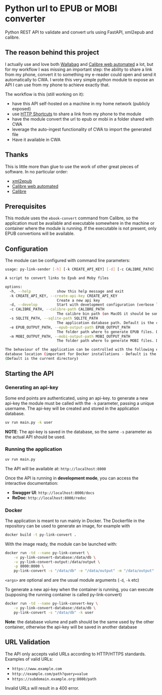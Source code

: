 # Python url to EPUB or MOBI converter

Python REST API to validate and convert urls using FastAPI, xml2epub and calibre.

## The reason behind this project

I actually use and love both [Wallabag](https://wallabag.org/) and [Calibre web automated](https://github.com/crocodilestick/Calibre-Web-Automated) a lot, but for my workflow I was missing an important step: the ability to share a link from my phone, convert it to something my e-reader could open and send it automatically to CWA. I wrote this very simple python module to expose an API I can use from my phone to achieve exactly that.

The workflow is this (still working on it):

- have this API self-hosted on a machine in my home network (publicly exposed)
- use [HTTP Shortcuts](https://http-shortcuts.rmy.ch/) to share a link from my phone to the module
- have the module convert the url to epub or mobi in a folder shared with CWA
- leverage the auto-ingest functionality of CWA to import the generated file
- Have it available in CWA

## Thanks

This is little more than glue to use the work of other great pieces of software. In no particular order:

- [xml2epub](https://pypi.org/project/xml2epub/)
- [Calibre web automated](https://github.com/crocodilestick/Calibre-Web-Automated)
- [Calibre](https://calibre-ebook.com/)

## Prerequisites

This module uses the `ebook-convert` command from Calibre, so the application must be available and executable somewhere in the machine or container where the module is running. If the executable is not present, only EPUB convertions will be available. 

## Configuration

The module can be configured with command line parameters:

```bash
usage: py-link-sender [-h] [-k CREATE_API_KEY] [-d] [-c CALIBRE_PATH] [-s SQLITE_PATH] [-e EPUB_OUTPUT_PATH] [-m MOBI_OUTPUT_PATH]

A script to convert links to Epub and Moby files

options:
  -h, --help            show this help message and exit
  -k CREATE_API_KEY, --create-api-key CREATE_API_KEY
                        Create a new api key
  -d, --develop         Start with development configuration (verbose logging, and automatic API documentation)
  -c CALIBRE_PATH, --calibre-path CALIBRE_PATH
                        The calibre bin path (on MacOS it should be something like `/Applications/calibre.app/Contents/MacOS/ebook-convert`). Default is empty
  -s SQLITE_PATH, --sqlite-path SQLITE_PATH
                        The application database path. Default is the current directory.
  -e EPUB_OUTPUT_PATH, --epub-output-path EPUB_OUTPUT_PATH
                        The folder path where to generate EPUB files. Default is the current directory.
  -m MOBI_OUTPUT_PATH, --mobi-output-path MOBI_OUTPUT_PATH
                        The folder path where to generate MOBI files. Default is the current directory.

The behaviour of the application can be controlled with the following environment variables: CALIBRE_CONVERT_PATH - The calibre bin path (on MacOS it should be something like `/Applications/calibre.app/Contents/MacOS/ebook-convert - Default is empty), SQLITE_PATH - The sqlite
database location (important for Docker installations - Default is the current directory), EPUB_OUTPUT_DIRECTORY - The directory where the EPUB files will be created. (Default is the current directory), MOBI_OUTPUT_DIRECTORY - The directory where the MOBI files will be created.
(Default is the current directory)
```

## Starting the API

### Generating an api-key

Some end points are authenticated, using an api-key. to generate a new api-key the module must be called with the `-k` parameter, passing a unique username. The api-key will be created and stored in the application database. 

```bash
uv run main.py -k user
```

**NOTE**: The api-key is saved in the database, so the same `-s` parameter as the actual API should be used.

### Running the application

```bash
uv run main.py
```

The API will be available at: `http://localhost:8000`

Once the API is running in **development mode**, you can access the interactive documentation:

- **Swagger UI**: `http://localhost:8000/docs`
- **ReDoc**: `http://localhost:8000/redoc`

### Docker

The application is meant to run mainly in Docker. The Dockerfile in the repository can be used to generate an image, for example with

```bash
docker build -t py-link-convert .
```

With the image ready, the module can be launched with:

```bash
docker run -td --name py-link-convert \
    -v py-link-convert-database:/data/db \
    -v py-link-convert-output:/data/output \
    -p 8000:8000 \
    py-link-convert -s "/data/db" -e "/data/output" -m "/data/output"
```

`<args>` are optional and are the usual module arguments (`-d`, `-k` etc)

To generate a new api-key when the container is running, you can execute (supposing the running container is called py-link-convert)

```bash
docker run -td --name py-link-convert-key \
    -v py-link-convert-database:/data/db \
    py-link-convert -s "/data/db" -k user
```

**Note**: the database volume and path should be the same used by the other container, otherwise the api-key will be saved in another database

## URL Validation

The API only accepts valid URLs according to HTTP/HTTPS standards. Examples of valid URLs:
- `https://www.example.com`
- `http://example.com/path?query=value`
- `https://subdomain.example.org:8080/path`

Invalid URLs will result in a 400 error.
